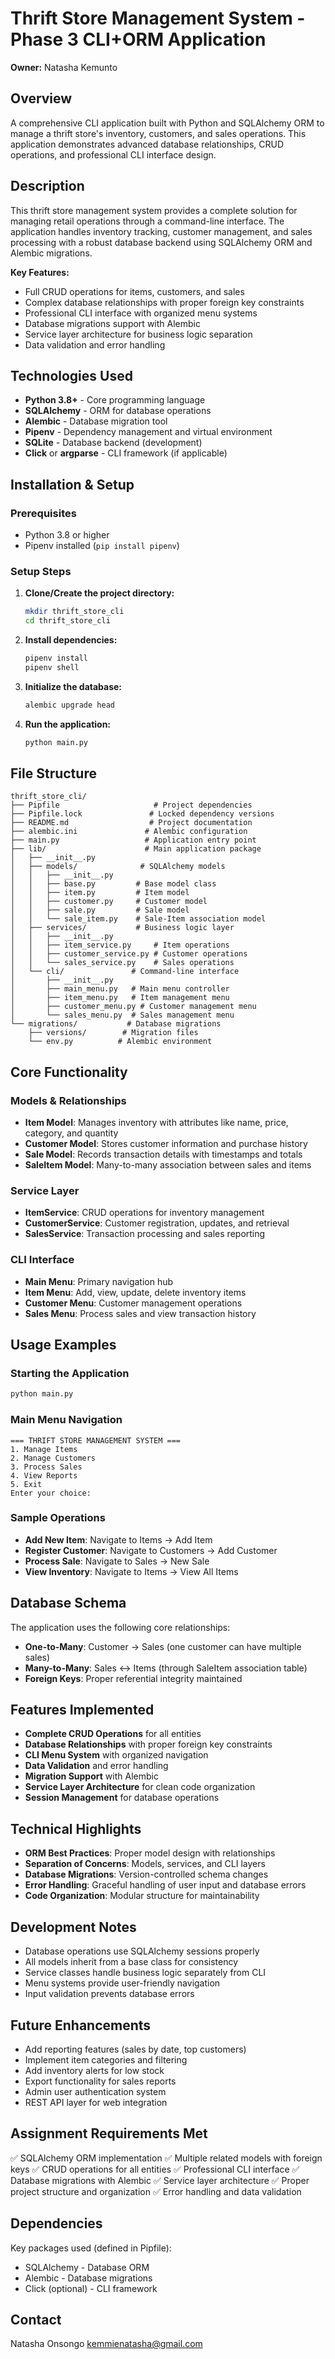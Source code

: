 # Thrift Store Management System - Phase 3 CLI+ORM Application

**Owner:** Natasha Kemunto

## Overview
A comprehensive CLI application built with Python and SQLAlchemy ORM to manage a thrift store's inventory, customers, and sales operations. This application demonstrates advanced database relationships, CRUD operations, and professional CLI interface design.

## Description
This thrift store management system provides a complete solution for managing retail operations through a command-line interface. The application handles inventory tracking, customer management, and sales processing with a robust database backend using SQLAlchemy ORM and Alembic migrations.

**Key Features:**
- Full CRUD operations for items, customers, and sales
- Complex database relationships with proper foreign key constraints
- Professional CLI interface with organized menu systems
- Database migrations support with Alembic
- Service layer architecture for business logic separation
- Data validation and error handling

## Technologies Used
- **Python 3.8+** - Core programming language
- **SQLAlchemy** - ORM for database operations
- **Alembic** - Database migration tool
- **Pipenv** - Dependency management and virtual environment
- **SQLite** - Database backend (development)
- **Click** or **argparse** - CLI framework (if applicable)

## Installation & Setup

### Prerequisites
- Python 3.8 or higher
- Pipenv installed (`pip install pipenv`)

### Setup Steps
1. **Clone/Create the project directory:**
   ```bash
   mkdir thrift_store_cli
   cd thrift_store_cli
   ```

2. **Install dependencies:**
   ```bash
   pipenv install
   pipenv shell
   ```

3. **Initialize the database:**
   ```bash
   alembic upgrade head
   ```

4. **Run the application:**
   ```bash
   python main.py
   ```

## File Structure
```
thrift_store_cli/
├── Pipfile                     # Project dependencies
├── Pipfile.lock               # Locked dependency versions
├── README.md                  # Project documentation
├── alembic.ini               # Alembic configuration
├── main.py                   # Application entry point
├── lib/                      # Main application package
│   ├── __init__.py
│   ├── models/              # SQLAlchemy models
│   │   ├── __init__.py
│   │   ├── base.py         # Base model class
│   │   ├── item.py         # Item model
│   │   ├── customer.py     # Customer model
│   │   ├── sale.py         # Sale model
│   │   └── sale_item.py    # Sale-Item association model
│   ├── services/           # Business logic layer
│   │   ├── __init__.py
│   │   ├── item_service.py     # Item operations
│   │   ├── customer_service.py # Customer operations
│   │   └── sales_service.py    # Sales operations
│   └── cli/               # Command-line interface
│       ├── __init__.py
│       ├── main_menu.py   # Main menu controller
│       ├── item_menu.py   # Item management menu
│       ├── customer_menu.py # Customer management menu
│       └── sales_menu.py  # Sales management menu
└── migrations/           # Database migrations
    ├── versions/        # Migration files
    └── env.py          # Alembic environment
```

## Core Functionality

### Models & Relationships
- **Item Model**: Manages inventory with attributes like name, price, category, and quantity
- **Customer Model**: Stores customer information and purchase history
- **Sale Model**: Records transaction details with timestamps and totals
- **SaleItem Model**: Many-to-many association between sales and items

### Service Layer
- **ItemService**: CRUD operations for inventory management
- **CustomerService**: Customer registration, updates, and retrieval
- **SalesService**: Transaction processing and sales reporting

### CLI Interface
- **Main Menu**: Primary navigation hub
- **Item Menu**: Add, view, update, delete inventory items
- **Customer Menu**: Customer management operations
- **Sales Menu**: Process sales and view transaction history

## Usage Examples

### Starting the Application
```bash
python main.py
```

### Main Menu Navigation
```
=== THRIFT STORE MANAGEMENT SYSTEM ===
1. Manage Items
2. Manage Customers
3. Process Sales
4. View Reports
5. Exit
Enter your choice:
```

### Sample Operations
- **Add New Item**: Navigate to Items → Add Item
- **Register Customer**: Navigate to Customers → Add Customer
- **Process Sale**: Navigate to Sales → New Sale
- **View Inventory**: Navigate to Items → View All Items

## Database Schema
The application uses the following core relationships:
- **One-to-Many**: Customer → Sales (one customer can have multiple sales)
- **Many-to-Many**: Sales ↔ Items (through SaleItem association table)
- **Foreign Keys**: Proper referential integrity maintained

## Features Implemented
- **Complete CRUD Operations** for all entities
- **Database Relationships** with proper foreign key constraints
- **CLI Menu System** with organized navigation
- **Data Validation** and error handling
- **Migration Support** with Alembic
- **Service Layer Architecture** for clean code organization
- **Session Management** for database operations

## Technical Highlights
- **ORM Best Practices**: Proper model design with relationships
- **Separation of Concerns**: Models, services, and CLI layers
- **Database Migrations**: Version-controlled schema changes
- **Error Handling**: Graceful handling of user input and database errors
- **Code Organization**: Modular structure for maintainability

## Development Notes
- Database operations use SQLAlchemy sessions properly
- All models inherit from a base class for consistency
- Service classes handle business logic separately from CLI
- Menu systems provide user-friendly navigation
- Input validation prevents database errors

## Future Enhancements
- Add reporting features (sales by date, top customers)
- Implement item categories and filtering
- Add inventory alerts for low stock
- Export functionality for sales reports
- Admin user authentication system
- REST API layer for web integration

## Assignment Requirements Met
✅ SQLAlchemy ORM implementation
✅ Multiple related models with foreign keys
✅ CRUD operations for all entities
✅ Professional CLI interface
✅ Database migrations with Alembic
✅ Service layer architecture
✅ Proper project structure and organization
✅ Error handling and data validation

## Dependencies
Key packages used (defined in Pipfile):
- SQLAlchemy - Database ORM
- Alembic - Database migrations
- Click (optional) - CLI framework

## Contact
Natasha Onsongo
kemmienatasha@gmail.com
